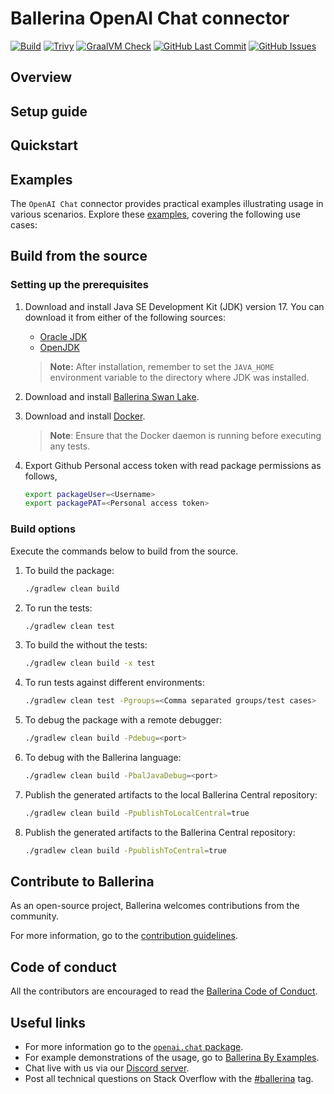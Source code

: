 # Ballerina OpenAI Chat connector

[![Build](https://github.com/manodyaSenevirathne/module-ballerinax-openai-chat/actions/workflows/ci.yml/badge.svg)](https://github.com/manodyaSenevirathne/module-ballerinax-openai-chat/actions/workflows/ci.yml)
[![Trivy](https://github.com/manodyaSenevirathne/module-ballerinax-openai-chat/actions/workflows/trivy-scan.yml/badge.svg)](https://github.com/manodyaSenevirathne/module-ballerinax-openai-chat/actions/workflows/trivy-scan.yml)
[![GraalVM Check](https://github.com/manodyaSenevirathne/module-ballerinax-openai-chat/actions/workflows/build-with-bal-test-native.yml/badge.svg)](https://github.com/manodyaSenevirathne/module-ballerinax-openai-chat/actions/workflows/build-with-bal-test-native.yml)
[![GitHub Last Commit](https://img.shields.io/github/last-commit/manodyaSenevirathne/module-ballerinax-openai-chat.svg)](https://github.com/manodyaSenevirathne/module-ballerinax-openai-chat/commits/master)
[![GitHub Issues](https://img.shields.io/github/issues/manodyaSenevirathne/ballerina-library/module/openai.chat.svg?label=Open%20Issues)](https://github.com/manodyaSenevirathne/ballerina-library/labels/module%openai.chat)

## Overview

[//]: # (TODO: Add overview mentioning the purpose of the module, supported REST API versions, and other high-level details.)

## Setup guide

[//]: # (TODO: Add detailed steps to obtain credentials and configure the module.)

## Quickstart

[//]: # (TODO: Add a quickstart guide to demonstrate a basic functionality of the module, including sample code snippets.)

## Examples

The `OpenAI Chat` connector provides practical examples illustrating usage in various scenarios. Explore these [examples](https://github.com/module-ballerinax-openai-chat/tree/main/examples/), covering the following use cases:

[//]: # (TODO: Add examples)

## Build from the source

### Setting up the prerequisites

1. Download and install Java SE Development Kit (JDK) version 17. You can download it from either of the following sources:

    * [Oracle JDK](https://www.oracle.com/java/technologies/downloads/)
    * [OpenJDK](https://adoptium.net/)

   > **Note:** After installation, remember to set the `JAVA_HOME` environment variable to the directory where JDK was installed.

2. Download and install [Ballerina Swan Lake](https://ballerina.io/).

3. Download and install [Docker](https://www.docker.com/get-started).

   > **Note**: Ensure that the Docker daemon is running before executing any tests.

4. Export Github Personal access token with read package permissions as follows,

    ```bash
    export packageUser=<Username>
    export packagePAT=<Personal access token>
    ```

### Build options

Execute the commands below to build from the source.

1. To build the package:

   ```bash
   ./gradlew clean build
   ```

2. To run the tests:

   ```bash
   ./gradlew clean test
   ```

3. To build the without the tests:

   ```bash
   ./gradlew clean build -x test
   ```

4. To run tests against different environments:

   ```bash
   ./gradlew clean test -Pgroups=<Comma separated groups/test cases>
   ```

5. To debug the package with a remote debugger:

   ```bash
   ./gradlew clean build -Pdebug=<port>
   ```

6. To debug with the Ballerina language:

   ```bash
   ./gradlew clean build -PbalJavaDebug=<port>
   ```

7. Publish the generated artifacts to the local Ballerina Central repository:

    ```bash
    ./gradlew clean build -PpublishToLocalCentral=true
    ```

8. Publish the generated artifacts to the Ballerina Central repository:

   ```bash
   ./gradlew clean build -PpublishToCentral=true
   ```

## Contribute to Ballerina

As an open-source project, Ballerina welcomes contributions from the community.

For more information, go to the [contribution guidelines](https://github.com/manodyaSenevirathne/ballerina-lang/blob/master/CONTRIBUTING.md).

## Code of conduct

All the contributors are encouraged to read the [Ballerina Code of Conduct](https://ballerina.io/code-of-conduct).

## Useful links

* For more information go to the [`openai.chat` package](https://central.ballerina.io/ballerinax/openai.chat/latest).
* For example demonstrations of the usage, go to [Ballerina By Examples](https://ballerina.io/learn/by-example/).
* Chat live with us via our [Discord server](https://discord.gg/ballerinalang).
* Post all technical questions on Stack Overflow with the [#ballerina](https://stackoverflow.com/questions/tagged/ballerina) tag.